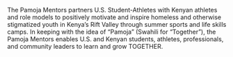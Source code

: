 The Pamoja Mentors partners U.S. Student-Athletes with Kenyan athletes and role models to positively motivate and inspire homeless and otherwise stigmatized youth in Kenya’s Rift Valley through summer sports and life skills camps. In keeping with the idea of “Pamoja” (Swahili for “Together”), the Pamoja Mentors enables U.S. and Kenyan students, athletes, professionals, and community leaders to learn and grow TOGETHER.